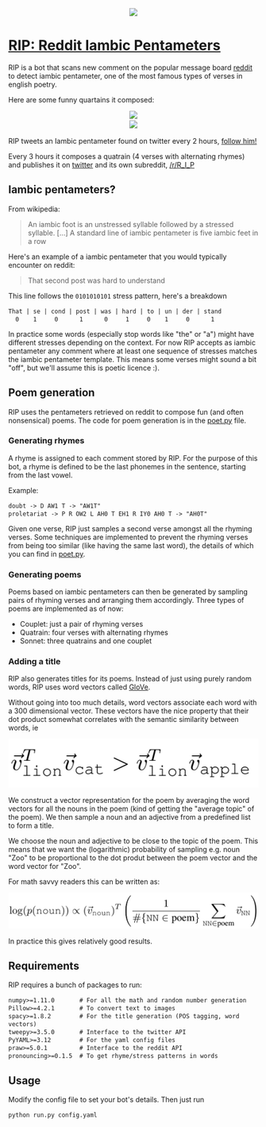 <div align="center">
  <a href="https://pmichel31415.github.io/reddit-iambic-pentameter/">
    <img src="https://github.com/pmichel31415/reddit-iambic-pentameter/raw/master/images/logo.gif" width="100px">
  </a>
</div>

#  [RIP: Reddit Iambic Pentameters](https://pmichel31415.github.io/reddit-iambic-pentameter/)

RIP is a bot that scans new comment on the popular message board [reddit](https://www.reddit.com/r/all/) to detect iambic pentameter, one of the most famous types of verses in english poetry.

Here are some funny quartains it composed:

<div align="center">
    <img src="https://github.com/pmichel31415/reddit-iambic-pentameter/raw/master/images/the_conventional_beyond.png" width="200px">
</div>

<div align="center">
    <img src="https://github.com/pmichel31415/reddit-iambic-pentameter/raw/master/images/the_christian_zoo.png" width="200px">
</div>

RIP tweets an Iambic pentameter found on twitter every 2 hours, [follow him!](https://twitter.com/R_I_P_bot)

Every 3 hours it composes a quatrain (4 verses with alternating rhymes) and publishes it on [twitter](https://twitter.com/R_I_P_bot) and its own subreddit, [/r/R_I_P](https://www.reddit.com/r/R_I_P/)

## Iambic pentameters?

From wikipedia:

> An iambic foot is an unstressed syllable followed by a stressed syllable. [...] A standard line of iambic pentameter is five iambic feet in a row

Here's an example of a iambic pentameter that you would typically encounter on reddit:

> That second post was hard to understand 

This line follows the ``0101010101`` stress pattern, here's a breakdown

    That | se | cond | post | was | hard | to | un | der | stand
      0    1     0      1      0     1     0    1     0      1  

In practice some words (especially stop words like "the" or "a") might have different stresses depending on the context. For now RIP accepts as iambic pentameter any comment where at least one sequence of stresses matches the iambic pentameter template. This means some verses might sound a bit "off", but we'll assume this is poetic licence :).

## Poem generation

RIP uses the pentameters retrieved on reddit to compose fun (and often nonsensical) poems. The code for poem generation is in the [poet.py](rip/poet.py) file.

### Generating rhymes

A rhyme is assigned to each comment stored by RIP. For the purpose of this bot, a rhyme is defined to be the last phonemes in the sentence, starting from the last vowel.

Example:

    doubt -> D AW1 T -> "AW1T"
    proletariat -> P R OW2 L AH0 T EH1 R IY0 AH0 T -> "AH0T"

Given one verse, RIP just samples a second verse amongst all the rhyming verses. Some techniques are implemented to prevent the rhyming verses from being too similar (like having the same last word), the details of which you can find in [poet.py](rip/poet.py).

### Generating poems

Poems based on iambic pentameters can then be generated by sampling pairs of rhyming verses and arranging them accordingly. Three types of poems are implemented as of now:

- Couplet: just a pair of rhyming verses
- Quatrain: four verses with alternating rhymes
- Sonnet: three quatrains and one couplet

### Adding a title

RIP also generates titles for its poems. Instead of just using purely random words, RIP uses word vectors called [GloVe](glove_ref).

Without going into too much details, word vectors associate each word with a 300 dimensional vector. These vectors have the nice property that their dot product somewhat correlates with the semantic similarity between words, ie

![Glove dot product example](images/glove_dot.png)

We construct a vector representation for the poem by averaging the word vectors for all the nouns in the poem (kind of getting the "average topic" of the poem). We then sample a noun and an adjective from a predefined list to form a title.

We choose the noun and adjective to be close to the topic of the poem. This means that we want the (logarithmic) probability of sampling e.g. noun "Zoo" to be proportional to the dot produt between the poem vector and the word vector for "Zoo".

For math savvy readers this can be written as:

![Log probability](images/noun_log_prob.png)

In practice this gives relatively good results.

## Requirements

RIP requires a bunch of packages to run:

    numpy>=1.11.0       # For all the math and random number generation
    Pillow>=4.2.1       # To convert text to images
    spacy>=1.8.2        # For the title generation (POS tagging, word vectors)
    tweepy>=3.5.0       # Interface to the twitter API
    PyYAML>=3.12        # For the yaml config files
    praw>=5.0.1         # Interface to the reddit API
    pronouncing>=0.1.5  # To get rhyme/stress patterns in words

## Usage

Modify the config file to set your bot's details. Then just run

```bash
python run.py config.yaml
```
